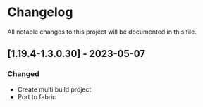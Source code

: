 # Changelog
All notable changes to this project will be documented in this file.

## [1.19.4-1.3.0.30] - 2023-05-07
### Changed
 - Create multi build project
 - Port to fabric